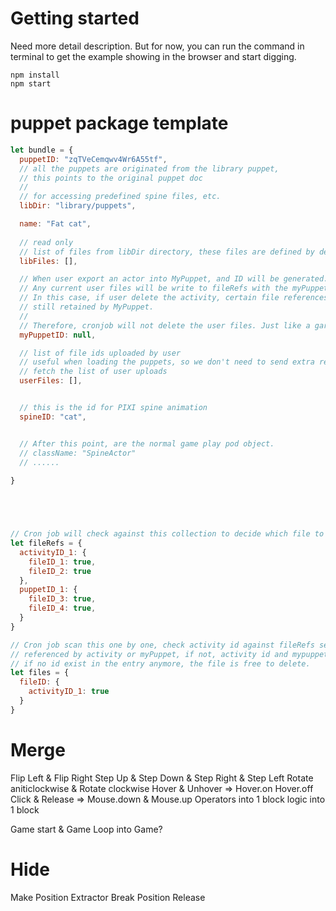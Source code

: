 # Getting started

Need more detail description. But for now, you can run the command in terminal to get the example showing in the browser and start digging.

```
npm install
npm start
```

# puppet package template
```javascript
let bundle = {
  puppetID: "zqTVeCemqwv4Wr6A55tf",
  // all the puppets are originated from the library puppet,
  // this points to the original puppet doc
  // 
  // for accessing predefined spine files, etc.
  libDir: "library/puppets",

  name: "Fat cat",
  
  // read only
  // list of files from libDir directory, these files are defined by default, officially.
  libFiles: [],

  // When user export an actor into MyPuppet, and ID will be generated.
  // Any current user files will be write to fileRefs with the myPuppetID as key.
  // In this case, if user delete the activity, certain file references will
  // still retained by MyPuppet. 
  //
  // Therefore, cronjob will not delete the user files. Just like a garbage collection process... 
  myPuppetID: null,

  // list of file ids uploaded by user
  // useful when loading the puppets, so we don't need to send extra request to
  // fetch the list of user uploads
  userFiles: [],


  // this is the id for PIXI spine animation  
  spineID: "cat",


  // After this point, are the normal game play pod object.
  // className: "SpineActor" 
  // ......
  
}





// Cron job will check against this collection to decide which file to remove
let fileRefs = {
  activityID_1: {
    fileID_1: true,
    fileID_2: true
  },
  puppetID_1: {
    fileID_3: true,
    fileID_4: true,
  }
}

// Cron job scan this one by one, check activity id against fileRefs see whether this file is really
// referenced by activity or myPuppet, if not, activity id and mypuppet id will be removed.
// if no id exist in the entry anymore, the file is free to delete.
let files = {
  fileID: {
    activityID_1: true
  }
}
```

# Merge
Flip Left & Flip Right
Step Up & Step Down & Step Right & Step Left
Rotate aniticlockwise & Rotate clockwise
Hover & Unhover => Hover.on Hover.off
Click & Release => Mouse.down & Mouse.up
Operators into 1 block
logic into 1 block

Game start & Game Loop into Game?

# Hide
Make Position
Extractor
Break Position
Release